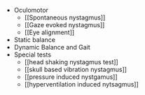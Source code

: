 - Oculomotor
	- [[Spontaneous nystagmus]]
	- [[Gaze evoked nystagmus]]
	- [[Eye alignment]]
- Static balance
- Dynamic Balance and Gait
- Special tests
	- [[head shaking nystagmus test]]
	- [[skull based vibration nystagmus]]
	- [[pressure induced nystgamus]]
	- [[hyperventilation induced nytsagmus]]